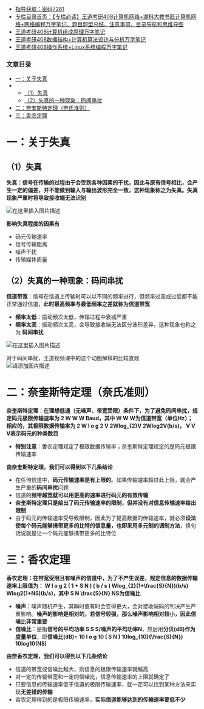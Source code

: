  

- [指导获取：密码7281](https://url18.ctfile.com/f/22722418-803125355-edf378)
- [专栏目录首页：【专栏必读】王道考研408计算机网络+湖科大教书匠计算机网络+网络编程万字笔记、题目题型总结、注意事项、目录导航和思维导图](https://zhangxing-tech.blog.csdn.net/article/details/125668174)
- [王道考研408计算机组成原理万字笔记](https://zhangxing-tech.blog.csdn.net/article/details/120664162?spm=1001.2014.3001.5502)
- [王道考研408数据结构+计算机算法设计与分析万字笔记](https://blog.csdn.net/qq_39183034/article/details/121501138?spm=1001.2014.3001.5501)
- [王道考研408操作系统+Linux系统编程万字笔记](https://zhangxing-tech.blog.csdn.net/article/details/121004242?spm=1001.2014.3001.5502)

### 文章目录

- [一：关于失真](#_11)
- - [（1）失真](#1_13)
  - [（2）失真的一种现象：码间串扰](#2_29)
- [二：奈奎斯特定理（奈氏准则）](#_48)
- [三：香农定理](#_66)

# 一：关于失真

## （1）失真

**失真：信号在传输的过程由于会受到各种因素的干扰，因此与原有信号相比，会产生一定的偏差，并不能做到输入与输出波形完全一致，这种现象称之为失真。失真现象严重时将导致接收端无法识别**

![在这里插入图片描述](https://ziquyun.com/main/csdn/img?url=https%3A%2F%2Fimg-blog.csdnimg.cn%2F7002324e9fd543d5872599649c4c138a.png&rfUrl=https%3A%2F%2Fzhangxing-tech.blog.csdn.net%2Farticle%2Fdetails%2F124460130)

**影响失真程度的因素有**

- 码元传输速率
- 信号传输距离
- 噪声干扰
- 传输媒体质量

## （2）失真的一种现象：码间串扰

**信道带宽**：信号在信道上传输时可以以不同的频率进行，但频率过高或过低都不能正常通过信道，**此时最高频率与最低频率之差就称为信道带宽**

- **频率太低**：振动频次太低，传输过程中衰减严重
- **频率太高**：振动频次太高，会导致接收端无法区分波形差异，这种现象也称之为 **码间串扰**

![在这里插入图片描述](https://ziquyun.com/main/csdn/img?url=https%3A%2F%2Fimg-blog.csdnimg.cn%2Fd136e0f276c44f5aafc42016997e7236.png&rfUrl=https%3A%2F%2Fzhangxing-tech.blog.csdn.net%2Farticle%2Fdetails%2F124460130)

对于码间串扰，王道视频课中的这个动图解释的比较直观  
![请添加图片描述](https://ziquyun.com/main/csdn/img?url=https%3A%2F%2Fimg-blog.csdnimg.cn%2F8a8bea1fa9db414aae485f593229da63.gif&rfUrl=https%3A%2F%2Fzhangxing-tech.blog.csdn.net%2Farticle%2Fdetails%2F124460130)

# 二：奈奎斯特定理（奈氏准则）

**奈奎斯特定理：在理想低通（无噪声、带宽受限）条件下，为了避免码间串扰，规定码元极限传输速率为 2 W W W Baud，其中 W W W为信道带宽（单位Hz）；相应的，其极限数据传输率为 2 W l o g 2 V 2Wlog\_\{2\}V 2Wlog2​V\(b/s\)， V V V表示码元的种类数目**

- **特别注意**：香农定理规定了极限数据传输率；奈奎斯特定理规定的是码元极限传输速率

**由奈奎斯特定理，我们可以得到以下几条结论**

- 在任何信道中，**码元传输速率是有上限的**。如果传输速率超过此上限，就会产生严重的**码间串扰**问题
- 信道的**频带越宽就可以用更高的速率进行码元的有效传输**
- **奈奎斯特定理只是给出了码元传输速率的限制，但并没有对信息传输速率给出限制**
- 由于码元的传输速率受导致限制，因此为了提高数据的传输速率，就必须**设法使每个码元能够携带更多的比特的信息量，也即采用多元制的调制方法**，换句话说就是让一个码元能够携带更多的比特位

# 三：香农定理

**香农定理：在带宽受限且有噪声的信道中，为了不产生误差，规定信息的数据传输速率上限值为： W l o g 2 \( 1 + S N \) \( b / s \) Wlog\_\{2\}\(1+\\frac\{S\}\{N\}\)\(b/s\) Wlog2​\(1+NS​\)\(b/s\)，其中 S N \\frac\{S\}\{N\} NS​为信噪比**

- **噪声**：噪声随机产生，其瞬时值有时会变得更大，会对接收端码的判决产生严重影响。**噪声的影响是相对的，若信号较强，那么噪声影响相对较小，因此信噪比非常重要**
- **信噪比**：是指**信号的平均功率 S S S/噪声的平均功率N**，然后用**分贝\(dB\)作为度量单位**，即**信噪比\(dB\)= 10 l o g 10 \( S N \) 10log\_\{10\}\(\\frac\{S\}\{N\}\) 10log10​\(NS​\)**

**由奈香农定理，我们可以得到以下几条结论**

- 信道的带宽或信噪比越大，则信息的极限传输速率就越高
- 对一定的传输带宽和一定的信噪比，信息传输速率的上限就确定了
- 只要信息的传输速率低于信道的极限传输速率，就一定可以找到某种方法来实现**无差错的传输**
- 香农定理得到的是极限传输速率，**实际信道能够达到的传输速率要低不少**